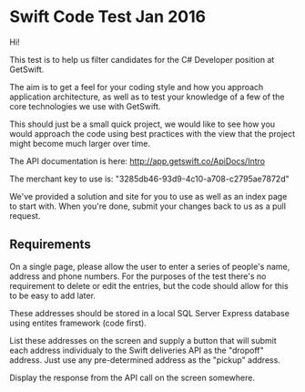 # Swift Code Test Jan 2016

Hi!

This test is to help us filter candidates for the C# Developer position at GetSwift.

The aim is to get a feel for your coding style and how you approach application architecture, as well as to test your knowledge of a few of the core technologies we use with GetSwift.

This should just be a small quick project, we would like to see how you would approach the code using best practices with the view that the project might become much larger over time.

The API documentation is here: http://app.getswift.co/ApiDocs/Intro

The merchant key to use is: "3285db46-93d9-4c10-a708-c2795ae7872d"

We've provided a solution and site for you to use as well as an index page to start with. When you're done, submit your changes back to us as a pull request.

## Requirements

On a single page, please allow the user to enter a series of people's name, address and phone numbers. 
For the purposes of the test there's no requirement to delete or edit the entries, but the code should allow for this to be easy to add later.

These addresses should be stored in a local SQL Server Express database using entites framework (code first).

List these addresses on the screen and supply a button that will submit each address individualy to the Swift deliveries API as the "dropoff" address.  Just use any pre-determined address as the "pickup" address.

Display the response from the API call on the screen somewhere.


